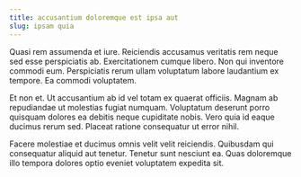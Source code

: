 ```yaml
---
title: accusantium doloremque est ipsa aut
slug: ipsam quia
---
```


Quasi rem assumenda et iure. Reiciendis accusamus veritatis rem neque sed esse perspiciatis ab. Exercitationem cumque libero. Non qui inventore commodi eum. Perspiciatis rerum ullam voluptatum labore laudantium ex tempore. Ea commodi voluptatem.

Et non et. Ut accusantium ab id vel totam ex quaerat officiis. Magnam ab repudiandae ut molestias fugiat numquam. Voluptatum deserunt porro quisquam dolores ea debitis neque cupiditate nobis. Vero quia id eaque ducimus rerum sed. Placeat ratione consequatur ut error nihil.

Facere molestiae et ducimus omnis velit velit reiciendis. Quibusdam qui consequatur aliquid aut tenetur. Tenetur sunt nesciunt ea. Quas doloremque illo tempora dolores optio eveniet voluptatem expedita sit.
